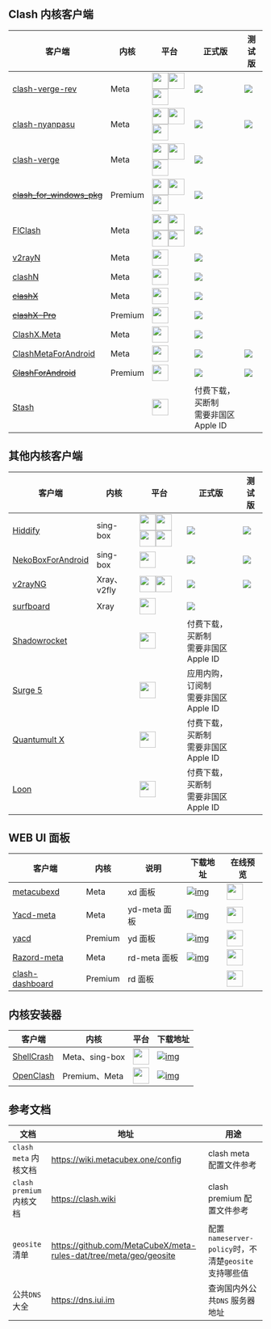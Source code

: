 ## Clash 内核客户端

| 客户端 | 内核 | 平台 | 正式版 | 测试版 |
| ----- | ---- | ---- | ---- | ----- |
| [clash-verge-rev](https://github.com/clash-verge-rev/clash-verge-rev) | Meta | <img width="32" src="./assets/icons/microsoft.svg" /><img width="32" src="./assets/icons/linux.svg" /><img width="32" src="./assets/icons/macos.svg" /> | <a href='https://github.com/clash-verge-rev/clash-verge-rev/releases/latest'><img src="https://img.shields.io/github/v/release/clash-verge-rev/clash-verge-rev?label=正式版"></a> | <a href='https://github.com/clash-verge-rev/clash-verge-rev/releases/tag/alpha'><img src="https://img.shields.io/github/v/release/clash-verge-rev/clash-verge-rev?include_prereleases&label=测试版&color=green"></a> |
| [clash-nyanpasu](https://github.com/LibNyanpasu/clash-nyanpasu) | Meta | <img width="32" src="./assets/icons/microsoft.svg" /><img width="32" src="./assets/icons/linux.svg" /><img width="32" src="./assets/icons/macos.svg" /> | <a href='https://github.com/LibNyanpasu/clash-nyanpasu/releases/latest'><img src="https://img.shields.io/github/v/release/LibNyanpasu/clash-nyanpasu?label=正式版"></a> | <a href='https://github.com/LibNyanpasu/clash-nyanpasu/releases/tag/alpha'><img src="https://img.shields.io/github/v/release/LibNyanpasu/clash-nyanpasu?include_prereleases&label=测试版&color=green"></a> |
| [clash-verge](https://github.com/zzzgydi/clash-verge/tree/main) | Meta | <img width="32" src="./assets/icons/microsoft.svg" /><img width="32" src="./assets/icons/linux.svg" /><img width="32" src="./assets/icons/macos.svg" /> | <a href='https://github.com/zzzgydi/clash-verge/releases/latest'><img src="https://img.shields.io/github/v/release/zzzgydi/clash-verge?label=正式版&color=orange"></a> | |
| [~~clash_for_windows_pkg~~](https://github.com/Fndroid/clash_for_windows_pkg) | Premium | <img width="32" src="./assets/icons/microsoft.svg" /><img width="32" src="./assets/icons/linux.svg" /><img width="32" src="./assets/icons/macos.svg" /> | <a href='https://github.com/clashdownload/Clash_for_Windows/releases/latest'><img src="https://img.shields.io/github/v/release/clashdownload/Clash_for_Windows?label=正式版&color=red"></a> | |
| [FlClash](https://github.com/chen08209/FlClash) | Meta | <img width="32" src="./assets/icons/microsoft.svg" /><img width="32" src="./assets/icons/linux.svg" /><img width="32" src="./assets/icons/macos.svg" /><img width="32" src="./assets/icons/android.svg"/> | <a href='https://github.com/chen08209/FlClash/releases/latest'><img src="https://img.shields.io/github/v/release/chen08209/FlClash?label=正式版"></a> | |
| [v2rayN](https://github.com/2dust/v2rayN) | Meta | <img width="32" src="./assets/icons/microsoft.svg" /> | <a href='https://github.com/2dust/v2rayN/releases/latest'><img src="https://img.shields.io/github/v/release/2dust/v2rayN?label=正式版"></a> | |
| [clashN](https://github.com/2dust/clashN) | Meta | <img width="32" src="./assets/icons/microsoft.svg" /> | <a href='https://github.com/2dust/clashN/releases/latest'><img src="https://img.shields.io/github/v/release/2dust/clashN?label=正式版"></a> | |
| [~~clashX~~](https://github.com/yichengchen/clashX) | Meta | <img width="32" src="./assets/icons/macos.svg" /> | <a href='https://github.com/clashdownload/ClashX/releases/latest'><img src="https://img.shields.io/github/v/release/clashdownload/ClashX?label=正式版&color=red"></a> | |
| [~~clashX-Pro~~](https://install.appcenter.ms/users/clashx/apps/clashx-pro/distribution_groups/public) | Premium | <img width="32" src="./assets/icons/macos.svg" /> | <a href='https://github.com/clashdownload/ClashX_Pro/releases/latest'><img src="https://img.shields.io/github/v/release/clashdownload/ClashX_Pro?label=正式版&color=red"></a> | |
| [ClashX.Meta](https://github.com/MetaCubeX/ClashX.Meta) | Meta | <img width="32" src="./assets/icons/macos.svg" /> | <a href='https://github.com/MetaCubeX/ClashX.Meta/releases/latest'><img src="https://img.shields.io/github/v/release/MetaCubeX/ClashX.Meta?label=正式版"></a> | |
| [ClashMetaForAndroid](https://github.com/MetaCubeX/ClashMetaForAndroid) | Meta | <img width="32" src="./assets/icons/android.svg"/> | <a href='https://github.com/MetaCubeX/ClashMetaForAndroid/releases/latest'><img src="https://img.shields.io/github/v/release/MetaCubeX/ClashMetaForAndroid?label=正式版"></a> | <a href='https://github.com/MetaCubeX/ClashMetaForAndroid/releases/tag/Prerelease-alpha'><img src="https://img.shields.io/github/v/release/MetaCubeX/ClashMetaForAndroid?include_prereleases&label=测试版&color=green"></a> |
| [~~ClashForAndroid~~](https://github.com/Kr328/ClashForAndroid) | Premium | <img width="32" src="./assets/icons/android.svg"/> | <a href='https://github.com/clashdownload/Clash_for_Android/releases/latest'><img src="https://img.shields.io/github/v/release/clashdownload/Clash_for_Android?label=正式版&color=red"></a> | <a href='https://github.com/TCOTC/ClashForAndroid-3.0.3_20231103/releases/latest'><img src="https://img.shields.io/github/v/release/TCOTC/ClashForAndroid-3.0.3_20231103?label=测试版&color=red"></a> |
| [Stash](https://apps.apple.com/us/app/stash-rule-based-proxy/id1596063349) | | <a href="https://apps.apple.com/us/app/stash-rule-based-proxy/id1596063349"><img width="32" src="./assets/icons/app_store.svg"/></a> | 付费下载，买断制<br />需要非国区 Apple ID | |

## 其他内核客户端

| 客户端 | 内核 | 平台 | 正式版 | 测试版 |
| ---- | ---- | ---- | ---- | ---- |
| [Hiddify](https://github.com/hiddify/hiddify-next) | sing-box | <img width="32" src="./assets/icons/microsoft.svg" /><img width="32" src="./assets/icons/linux.svg" /><img width="32" src="./assets/icons/macos.svg" /><img width="32" src="./assets/icons/android.svg"/> | <a href='https://github.com/hiddify/hiddify-next/releases/latest'><img src="https://img.shields.io/github/v/release/hiddify/hiddify-next?label=正式版"></a> | <a href='https://github.com/hiddify/hiddify-next/releases'><img src="https://img.shields.io/github/v/release/hiddify/hiddify-next?include_prereleases&label=测试版&color=green"></a> |
| [NekoBoxForAndroid](https://github.com/MatsuriDayo/NekoBoxForAndroid) | sing-box | <img width="32" src="./assets/icons/android.svg"> | <a href='https://github.com/MatsuriDayo/NekoBoxForAndroid/releases/latest'><img src="https://img.shields.io/github/v/release/MatsuriDayo/NekoBoxForAndroid?label=正式版"></a> | <a href='https://github.com/MatsuriDayo/NekoBoxForAndroid/releases'><img src="https://img.shields.io/github/v/release/MatsuriDayo/NekoBoxForAndroid?include_prereleases&label=测试版&color=green"></a> |
| [v2rayNG](https://github.com/2dust/v2rayNG) | Xray、v2fly | <img width="32" src="./assets/icons/android.svg"/><a href="https://play.google.com/store/apps/details?id=com.v2ray.ang"><img width="32" src="./assets/icons/google_play.svg"/></a> | <a href='https://github.com/2dust/v2rayNG/releases/latest'><img src="https://img.shields.io/github/v/release/2dust/v2rayNG?label=正式版"></a> | <a href='https://github.com/2dust/v2rayNG/releases'><img src="https://img.shields.io/github/v/release/2dust/v2rayNG?include_prereleases&label=测试版&color=green"></a> |
| [surfboard](https://github.com/getsurfboard/surfboard) | Xray | <img width="32" src="./assets/icons/android.svg"/> | <a href='https://github.com/getsurfboard/surfboard/releases/latest'><img src="https://img.shields.io/github/v/release/getsurfboard/surfboard?label=正式版"></a> | |
| [Shadowrocket](https://apps.apple.com/us/app/shadowrocket/id932747118) | | <a href="https://apps.apple.com/us/app/shadowrocket/id932747118"><img width="32" src="./assets/icons/app_store.svg"/></a> | 付费下载，买断制<br />需要非国区 Apple ID | |
| [Surge 5](https://apps.apple.com/us/app/surge-5/id1442620678) | | <a href="https://apps.apple.com/us/app/surge-5/id1442620678"><img width="32" src="./assets/icons/app_store.svg"/></a> | 应用内购，订阅制<br />需要非国区 Apple ID | |
| [Quantumult X](https://apps.apple.com/us/app/quantumult-x/id1443988620) | | <a href="https://apps.apple.com/us/app/quantumult-x/id1443988620"><img width="32" src="./assets/icons/app_store.svg"/></a> | 付费下载，买断制<br />需要非国区 Apple ID | |
| [Loon](https://apps.apple.com/us/app/loon/id1373567447) | | <a href="https://apps.apple.com/us/app/loon/id1373567447"><img width="32" src="./assets/icons/app_store.svg"/></a> | 付费下载，买断制<br />需要非国区 Apple ID | |

## WEB UI 面板

| 客户端 | 内核 | 说明 | 下载地址 | 在线预览 |
| ---- | ---- | ---- | ------ | ------- |
| [metacubexd](https://github.com/MetaCubeX/metacubexd) | Meta | xd 面板 | [![img](https://img.shields.io/github/v/release/MetaCubeX/metacubexd?label=正式版)](https://github.com/MetaCubeX/metacubexd/releases/latest) | <a href="https://metacubex.github.io/metacubexd" target="_blank"><img width="32" src="./assets/icons/html.svg"/></a> |
| [Yacd-meta](https://github.com/MetaCubeX/Yacd-meta) | Meta | yd-meta 面板 | [![img](https://img.shields.io/github/v/release/MetaCubeX/Yacd-meta?label=正式版)](https://github.com/MetaCubeX/Yacd-meta/releases/latest) | <a href="https://yacd.metacubex.one" target="_blank"><img width="32" src="./assets/icons/html.svg"/></a> |
| [yacd](https://github.com/haishanh/yacd) | Premium | yd 面板 | [![img](https://img.shields.io/github/v/release/haishanh/yacd?label=正式版)](https://github.com/haishanh/yacd/releases/latest) | <a href="https://yacd.haishan.me" target="_blank"><img width="32" src="./assets/icons/html.svg"/></a> |
| [Razord-meta](https://github.com/MetaCubeX/Razord-meta) | Meta | rd-meta 面板 | [![img](https://img.shields.io/github/v/tag/MetaCubeX/Razord-meta?label=正式版)](https://github.com/MetaCubeX/Razord-meta/tags) | <a href="https://clash.metacubex.one" target="_blank"><img width="32" src="./assets/icons/html.svg"/></a> |
| [clash-dashboard](https://github.com/noahss/clash-dashboard) | Premium | rd 面板 | | <a href="https://clash.razord.top" target="_blank"><img width="32" src="./assets/icons/html.svg"/></a> |

## 内核安装器

| 客户端 | 内核 | 平台 | 下载地址 |
| ----- | ----| ---- | ------ |
| [ShellCrash](https://github.com/juewuy/ShellCrash) | Meta、sing-box | <img width="32" src="./assets/icons/linux.svg" /> | [![img](https://img.shields.io/github/v/release/juewuy/ShellCrash?label=正式版)](https://github.com/juewuy/ShellCrash/releases/latest) |
| [OpenClash](https://github.com/vernesong/OpenClash) | Premium、Meta | <img width="32" src="./assets/icons/openwrt.svg" /> | [![img](https://img.shields.io/github/v/tag/vernesong/OpenClash?label=测试版)](https://github.com/vernesong/OpenClash/releases/latest) |

## 参考文档

| 文档 | 地址 | 用途 |
| --- | --- | ----- |
| `clash meta` 内核文档| https://wiki.metacubex.one/config | clash meta 配置文件参考 |
| `clash premium`内核文档| https://clash.wiki | clash premium 配置文件参考 |
| `geosite`清单 | https://github.com/MetaCubeX/meta-rules-dat/tree/meta/geo/geosite | 配置`nameserver-policy`时，不清楚`geosite`支持哪些值 |
| 公共`DNS`大全 | https://dns.iui.im | 查询国内外公共`DNS` 服务器地址 |

